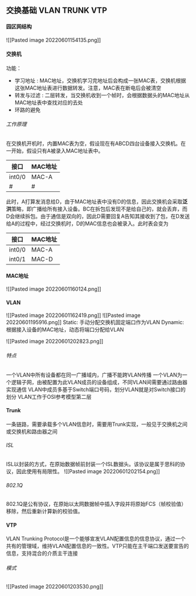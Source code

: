 ## 交换基础 VLAN TRUNK VTP

#### 园区网结构
![[Pasted image 20220601154135.png]]

#### 交换机
功能：
- 学习地址 : MAC地址，交换机学习完地址后会构成一张MAC表，交换机根据这张MAC地址表进行数据转发。注意，MAC表在断电后会被清空
- 转发与过滤 : 二层转发，当交换机收到一个帧时，会根据数据头的MAC地址从MAC地址表中查找对应的去处
- 环路的避免

###### 工作原理
在交换机开机时，内置MAC表为空，假设现在有ABCD四台设备接入交换机。在一开始，假设只有A被录入MAC地址表中。

|  接口   | MAC地址  |
|  ----  | ----  |
| int0/0  | MAC-A |
| #  | # |

此时，A打算发消息给D，由于MAC地址表中没有D的信息，因此交换机会采取**泛洪**策略，即广播给所有接入设备。BC在拆包后发现不是给自己的，就会丢弃，而D会继续拆包。由于通信是双向的，因此D需要回复A告知其接收到了包，在D发送给A的过程中，经过交换机时，D的MAC信息也会被录入。此时表会变为

|  接口   | MAC地址  |
|  ----  | ----  |
| int0/0  | MAC-A |
| int0/1  | MAC-D |

#### MAC地址
![[Pasted image 20220601160124.png]]

#### VLAN
![[Pasted image 20220601162419.png]]
![[Pasted image 20220601195916.png]]
Static: 手动分配交换机固定端口作为VLAN
Dynamic: 根据接入设备的MAC地址，动态将端口分配给VLAN

![[Pasted image 20220601202823.png]]

###### 特点
一个VLAN中所有设备都在同一广播域内，广播不能跨VLAN传播
一个VLAN为一个逻辑子网，由被配置为此VLAN成员的设备组成，不同VLAN间需要通过路由器实现通信
VLAN中成员多基于Switch端口号码，划分VLAN就是对Switch接口的划分
VLAN工作于OSI参考模型第二层


#### Trunk
一条链路，需要承载多个VLAN信息时，需要用Trunk实现，一般见于交换机之间或交换机和路由器之间

###### ISL
ISL以封装的方式，在原始数据帧前封装一个ISL数据头。该协议是属于思科的协议，因此使用有局限性。
![[Pasted image 20220601202154.png]]

###### 802.1Q
802.1Q是公有协议，在原始以太网数据帧中插入字段并将原始FCS（帧校验值）移除，然后重新计算新的校验值。
#### VTP
VLAN Trunking Protocol是一个能够宣发VLAN配置信息的信息协议，通过一个共有的管理域，维持VLAN配置信息的一致性。VTP只能在主干端口发送要宣告的信息，支持混合的介质主干连接

###### 模式
![[Pasted image 20220601203530.png]]